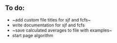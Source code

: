 ## To do:
- ~add custom file titles for sjf and fcfs~
- write documentation for sjf and fcfs
- ~save calculated averages to file with examples~
- start page algorithm